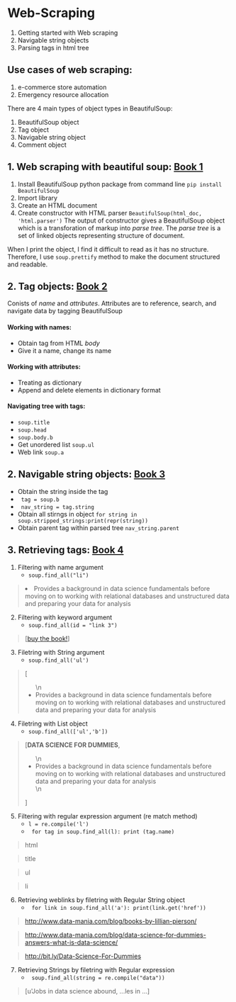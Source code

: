 # Web-Scraping

01. Getting started with Web scraping
02. Navigable string objects
03. Parsing tags in html tree

## Use cases of web scraping:
1. e-commerce store automation
2. Emergency resource allocation

There are 4 main types of object types in BeautifulSoup:
1. BeautifulSoup object
2. Tag object
3. Navigable string object
4. Comment object

## 1. Web scraping with beautiful soup: [Book 1](https://github.com/Adhira-Deogade/Web-Scraping/blob/master/web%20scraping%20with%20beautiful%20soup.ipynb)
  1. Install BeautifulSoup python package from command line ```pip install BeautifulSoup```
  2. Import library
  3. Create an HTML document
  4. Create constructor with HTML parser ```BeautifulSoup(html_doc, 'html.parser')```
The output of constructor gives a BeautifulSoup object which is a transforation of markup into *parse tree*. The *parse tree* is a set of linked objects representing structure of document.

When I print the object, I find it difficult to read as it has no structure. Therefore, I use ```soup.prettify``` method to make the document structured and readable.

## 2. Tag objects: [Book 2](https://github.com/Adhira-Deogade/Web-Scraping/blob/master/Web%20scraping%20action.ipynb)
Conists of *name* and *attributes*. Attributes are to reference, search, and navigate data by tagging BeautifulSoup
#### Working with names:
  - Obtain tag from HTML *body*
  - Give it a name, change its name
#### Working with attributes:
  - Treating as dictionary
  - Append and delete elements in dictionary format
#### Navigating tree with tags:
  - ```soup.title```
  - ```soup.head```
  - ```soup.body.b```
  - Get unordered list ```soup.ul```
  - Web link ```soup.a```
 
## 2. Navigable string objects: [Book 3](https://github.com/Adhira-Deogade/Web-Scraping/blob/master/Navigable%20string%20objects.ipynb)
  - Obtain the string inside the tag
  - ``` tag = soup.b```
  - ``` nav_string = tag.string```
  - Obtain all stirngs in object ```for string in soup.stripped_strings:print(repr(string))```
  - Obtain parent tag within parsed tree ```nav_string.parent```
  
## 3. Retrieving tags: [Book 4](https://github.com/Adhira-Deogade/Web-Scraping/blob/master/Working%20with%20parsed%20data.ipynb)
  1. Filtering with name argument
     - ```soup.find_all("li")```
     
  > <li>Provides a background in data science fundamentals before moving on to working with relational databases and unstructured data and preparing your data for analysis</li>
  
  2. Filtering with keyword argument
     - ```soup.find_all(id = "link 3")```
  > [<a class="preview" href="http://bit.ly/Data-Science-For-Dummies" id="link 3">buy the book!</a>]
  
  3. Filetring with String argument
     - ```soup.find_all('ul')```
  > [<ul>\n<li>Provides a background in data science fundamentals before moving on to working with relational databases and unstructured data and preparing your data for analysis</li>
  
  4. Filetring with List object
     - ```soup.find_all(['ul','b'])```
  > [<b>DATA SCIENCE FOR DUMMIES</b>,<ul>\n<li>Provides a background in data science fundamentals before moving on to working with relational databases and unstructured data and preparing your data for analysis</li>\n</ul>]
  
  5. Filtering with regular expression argument (re match method)
     - ```l = re.compile('l')```
     - ``` for tag in soup.find_all(l): print (tag.name)```
  > html
  
  > title
  
  > ul
  
  > li
 
  6. Retrieving weblinks by filetring with Regular String object
     - ``` for link in soup.find_all('a'): print(link.get('href'))```
  > http://www.data-mania.com/blog/books-by-lillian-pierson/
  
  > http://www.data-mania.com/blog/data-science-for-dummies-answers-what-is-data-science/
  
  > http://bit.ly/Data-Science-For-Dummies
  
  7. Retrieving Strings by filetring with Regular expression
     - ``` soup.find_all(string = re.compile("data"))```
  > [u'Jobs in data science abound, ...les in ...]
